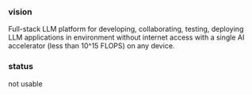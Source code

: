 

### vision 

Full-stack LLM platform for developing, collaborating, testing, deploying LLM applications in environment without internet access with a single AI accelerator (less than 10^15 FLOPS) on any device.

### status

not usable 

